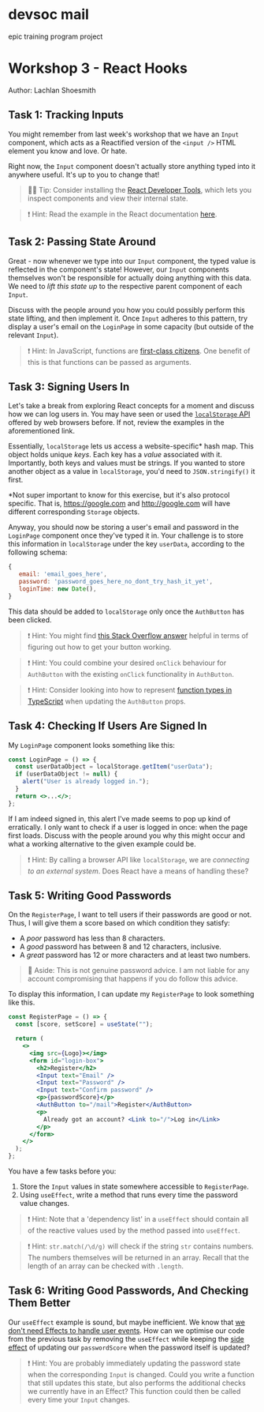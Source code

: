 # devsoc mail

epic training program project

# Workshop 3 - React Hooks

Author: Lachlan Shoesmith

## Task 1: Tracking Inputs

You might remember from last week's workshop that we have an `Input` component, which acts as a Reactified version of the `<input />` HTML element you know and love. Or hate.

Right now, the `Input` component doesn't actually store anything typed into it anywhere useful. It's up to you to change that!

> 💁‍♀️ Tip: Consider installing the [React Developer Tools](https://react.dev/learn/react-developer-tools), which lets you inspect components and view their internal state.

> ❗️ Hint: Read the example in the React documentation [here](https://react.dev/reference/react-dom/components/input#controlling-an-input-with-a-state-variable).

## Task 2: Passing State Around

Great - now whenever we type into our `Input` component, the typed value is reflected in the component's state! However, our `Input` components themselves won't be responsible for actually doing anything with this data. We need to _lift this state up_ to the respective parent component of each `Input`.

Discuss with the people around you how you could possibly perform this state lifting, and then implement it. Once `Input` adheres to this pattern, try display a user's email on the `LoginPage` in some capacity (but outside of the relevant `Input`).

> ❗️ Hint: In JavaScript, functions are [first-class citizens](https://en.wikipedia.org/wiki/First-class_citizen). One benefit of this is that functions can be passed as arguments.

## Task 3: Signing Users In

Let's take a break from exploring React concepts for a moment and discuss how we can log users in. You may have seen or used the [`localStorage` API](https://developer.mozilla.org/en-US/docs/Web/API/Window/localStorage#examples) offered by web browsers before. If not, review the examples in the aforementioned link.

Essentially, `localStorage` lets us access a website-specific\* hash map. This object holds unique _keys_. Each key has a _value_ associated with it. Importantly, both keys and values must be strings. If you wanted to store another object as a value in `localStorage`, you'd need to `JSON.stringify()` it first.

\*Not super important to know for this exercise, but it's also protocol specific. That is, https://google.com and http://google.com will have different corresponding `Storage` objects.

Anyway, you should now be storing a user's email and password in the `LoginPage` component once they've typed it in. Your challenge is to store this information in `localStorage` under the key `userData`, according to the following schema:

```js
{
   email: 'email_goes_here',
   password: 'password_goes_here_no_dont_try_hash_it_yet',
   loginTime: new Date(),
}
```

This data should be added to `localStorage` only once the `AuthButton` has been clicked.

> ❗️ Hint: You might find [this Stack Overflow answer](https://stackoverflow.com/a/65541747/3991859) helpful in terms of figuring out how to get your button working.

> ❗️ Hint: You could combine your desired `onClick` behaviour for `AuthButton` with the existing `onClick` functionality in `AuthButton`.

> ❗️ Hint: Consider looking into how to represent [function types in TypeScript](https://www.typescriptlang.org/docs/handbook/2/functions.html#function-type-expressions) when updating the `AuthButton` props.

## Task 4: Checking If Users Are Signed In

My `LoginPage` component looks something like this:

```jsx
const LoginPage = () => {
  const userDataObject = localStorage.getItem("userData");
  if (userDataObject != null) {
    alert("User is already logged in.");
  }
  return <>...</>;
};
```

If I am indeed signed in, this alert I've made seems to pop up kind of erratically. I only want to check if a user is logged in once: when the page first loads. Discuss with the people around you why this might occur and what a working alternative to the given example could be.

> ❗️ Hint: By calling a browser API like `localStorage`, we are _connecting to an external system_. Does React have a means of handling these?

## Task 5: Writing Good Passwords

On the `RegisterPage`, I want to tell users if their passwords are good or not. Thus, I will give them a score based on which condition they satisfy:

- A _poor_ password has less than 8 characters.
- A _good_ password has between 8 and 12 characters, inclusive.
- A _great_ password has 12 or more characters and at least two numbers.

> 🤭 Aside: This is not genuine password advice. I am not liable for any account compromising that happens if you do follow this advice.

To display this information, I can update my `RegisterPage` to look something like this.

```jsx
const RegisterPage = () => {
  const [score, setScore] = useState("");

  return (
    <>
      <img src={Logo}></img>
      <form id="login-box">
        <h2>Register</h2>
        <Input text="Email" />
        <Input text="Password" />
        <Input text="Confirm password" />
        <p>{passwordScore}</p>
        <AuthButton to="/mail">Register</AuthButton>
        <p>
          Already got an account? <Link to="/">Log in</Link>
        </p>
      </form>
    </>
  );
};
```

You have a few tasks before you:

1. Store the `Input` values in state somewhere accessible to `RegisterPage`.
2. Using `useEffect`, write a method that runs every time the password value changes.

> ❗️ Hint: Note that a 'dependency list' in a `useEffect` should contain all of the reactive values used by the method passed into `useEffect`.

> ❗️ Hint: `str.match(/\d/g)` will check if the string `str` contains numbers. The numbers themselves will be returned in an array. Recall that the length of an array can be checked with `.length`.

## Task 6: Writing Good Passwords, And Checking Them Better

Our `useEffect` example is sound, but maybe inefficient. We know that [we don't need Effects to handle user events](https://react.dev/learn/you-might-not-need-an-effect#how-to-remove-unnecessary-effects). How can we optimise our code from the previous task by removing the `useEffect` while keeping the [side effect](<https://en.wikipedia.org/wiki/Side_effect_(computer_science)>) of updating our `passwordScore` when the password itself is updated?

> ❗️ Hint: You are probably immediately updating the password state when the corresponding `Input` is changed. Could you write a function that still updates this state, but also performs the additional checks we currently have in an Effect? This function could then be called every time your `Input` changes.
